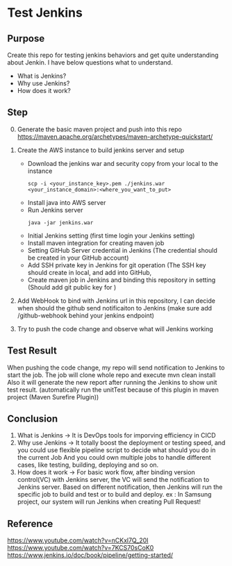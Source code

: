 # Test Jenkins

## Purpose
Create this repo for testing jenkins behaviors and get quite understanding about Jenkin.
I have below questions what to understand.
- What is Jenkins?
- Why use Jenkins?
- How does it work?

## Step 
0. Generate the basic maven project and push into this repo 
   https://maven.apache.org/archetypes/maven-archetype-quickstart/
1. Create the AWS instance to build jenkins server and setup
   - Download the jenkins war and security copy from your local to the instance
      ``` 
      scp -i <your_instance_key>.pem ./jenkins.war <your_instance_domain>:<where_you_want_to_put> 
      ``` 
   - Install java into AWS server
   - Run Jenkins server 
      ```
      java -jar jenkins.war 
      ```
   - Initial Jenkins setting (first time login your Jenkins setting)
   - Install maven integration for creating maven job
   - Setting GitHub Server credential in Jenkins 
     (The credential should be created in your GitHub account)
   - Add SSH private key in Jenkins for git operation 
     (The SSH key should create in local, and add into GitHub, 
   - Create maven job in Jenkins and binding this repository in setting
     (Should add git public key for )
     
2. Add WebHook to bind with Jenkins url in this repository, I can decide when should the github send notificaiton to Jenkins
   (make sure add /github-webhook behind your jenkins endpoint)
3. Try to push the code change and observe what will Jenkins working 

## Test Result 
When pushing the code change, my repo will send notification to Jenkins to start the job.
The job will clone whole repo and execute mvn clean install 
Also it will generate the new report after running the Jenkins to show unit test result.
(automatically run the unitTest because of this plugin in maven project (Maven Surefire Plugin))

## Conclusion 
1. What is Jenkins -> It is DevOps tools for imporving efficiency in CICD
2. Why use Jenkins -> It totally boost the deployment or testing speed, and you could use flexible pipeline script to decide what should you do in the current Job
   And you could own multiple jobs to handle different cases, like testing, building, deploying and so on.
3. How does it work -> For basic work flow, after binding version control(VC) with Jenkins server, the VC will send the notification to Jenkins server.
   Based on different notification, then Jenkins will run the specific job to build and test or to build and deploy.
   ex :  In Samsung project, our system will run Jenkins when creating Pull Request! 
  
## Reference 
https://www.youtube.com/watch?v=nCKxl7Q_20I
https://www.youtube.com/watch?v=7KCS70sCoK0
https://www.jenkins.io/doc/book/pipeline/getting-started/
